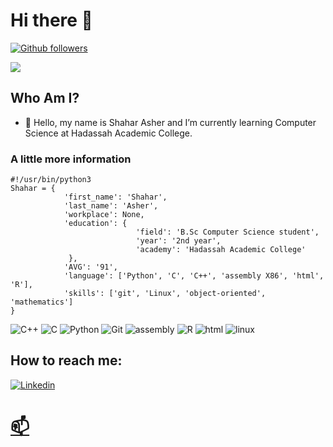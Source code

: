 # Hi there :duck:

<!--# Hello World :duck: #-->
[![Github followers](https://img.shields.io/github/followers/ShaharAshe?style=social&label=Follow)](https://github.com/ShaharAshe?tab=followers)
 
![](https://komarev.com/ghpvc/?username=ShaharAshe&style=flat-square)

## Who Am I? ##
- 🌱 Hello, my name is Shahar Asher and I’m currently learning Computer Science at Hadassah Academic College.

### A little more information
```python3
#!/usr/bin/python3
Shahar = {
            'first_name': 'Shahar',
            'last_name': 'Asher',
            'workplace': None,
            'education': {
                            'field': 'B.Sc Computer Science student',
                            'year': '2nd year',
                            'academy': 'Hadassah Academic College'
             },
            'AVG': '91',
            'language': ['Python', 'C', 'C++', 'assembly X86', 'html', 'R'],
            'skills': ['git', 'Linux', 'object-oriented', 'mathematics']
}
```

<img alt="C++" src="https://img.shields.io/badge/c++%20-%2300599C.svg?&style=for-the-badge&logo=c%2B%2B&ogoColor=white"/> <img alt="C" src="https://img.shields.io/badge/c%20-%2300599C.svg?&style=for-the-badge&logo=c&logoColor=white"/> <img alt="Python" src="https://img.shields.io/badge/python%20-%2314354C.svg?&style=for-the-badge&logo=python&logoColor=white"/> <img alt="Git" src="https://img.shields.io/badge/git%20-%23F05033.svg?&style=for-the-badge&logo=git&logoColor=white"/> <img alt="assembly" src="https://img.shields.io/badge/Assembly-blueviolet?style=for-the-badge&logo=assemblyscript"/> <img alt="R" src="https://img.shields.io/badge/Language-R-blue?style=for-the-badge&logo=r&logoColor=white"/> <img alt="html" src="https://img.shields.io/badge/HTML5-red?style=for-the-badge&logo=html5&logoColor=white"/> <img alt="linux" src="https://img.shields.io/badge/OS-Linux-blue?style=for-the-badge&logo=linux&logoColor=white"/>

## How to reach me: ## 
[![Linkedin](https://img.shields.io/badge/LinkedIn-0077B5?style=for-the-badge&logo=linkedin&logoColor=white)](https://www.linkedin.com/in/shahar-asher-71ba82219/)
# [📫](mailto:shaharas30@gmail.com)

<!--
**ShaharAshe/ShaharAshe** is a ✨ _special_ ✨ repository because its `README.md` (this file) appears on your GitHub profile.

Here are some ideas to get you started:

- 🔭 I’m currently working on ...
- 🌱 I’m currently learning ...
- 👯 I’m looking to collaborate on ...
- 🤔 I’m looking for help with ...
- 💬 Ask me about ...
- 📫 How to reach me: ...
- 😄 Pronouns: ...
- ⚡ Fun fact: ...
-->
